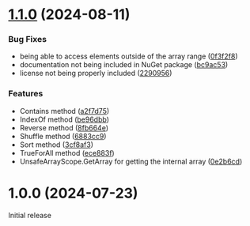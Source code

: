 # [1.1.0](https://github.com/Hertzole/array-pool-scope/compare/v1.0.0...v1.1.0) (2024-08-11)


### Bug Fixes

* being able to access elements outside of the array range ([0f3f2f8](https://github.com/Hertzole/array-pool-scope/commit/0f3f2f8de90e7889236652a3afc17b1b59c9c814))
* documentation not being included in NuGet package ([bc9ac53](https://github.com/Hertzole/array-pool-scope/commit/bc9ac539fa074e82a416ee30fcfda8f76a49dd97))
* license not being properly included ([2290956](https://github.com/Hertzole/array-pool-scope/commit/2290956f2ba9777cf22761d71890bd275d66afd8))


### Features

* Contains method ([a2f7d75](https://github.com/Hertzole/array-pool-scope/commit/a2f7d7534f6d8883b7a81a56d3981bec2290d86a))
* IndexOf method ([be96dbb](https://github.com/Hertzole/array-pool-scope/commit/be96dbb102a62e3f11197426b1774549ebc3a8e3))
* Reverse method ([8fb664e](https://github.com/Hertzole/array-pool-scope/commit/8fb664ed6473cb0ae9cb52bd134be86850e034c7))
* Shuffle method ([6883cc9](https://github.com/Hertzole/array-pool-scope/commit/6883cc94c95245c53d65ec2374d86f202449c494))
* Sort method ([3cf8af3](https://github.com/Hertzole/array-pool-scope/commit/3cf8af35b0141810c6094d62f0c559a323df9e65))
* TrueForAll method ([ece883f](https://github.com/Hertzole/array-pool-scope/commit/ece883f60f5c0d9fe18edb74c3bc20107a0c3d47))
* UnsafeArrayScope.GetArray for getting the internal array ([0e2b6cd](https://github.com/Hertzole/array-pool-scope/commit/0e2b6cd858e2e79bcf5b993f422088788cc99124))

# 1.0.0 (2024-07-23)


Initial release
